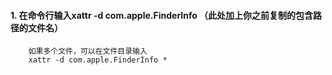 #### 1. 在命令行输入xattr -d com.apple.FinderInfo （此处加上你之前复制的包含路径的文件名）
        如果多个文件，可以在文件目录输入
        xattr -d com.apple.FinderInfo *

